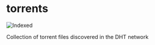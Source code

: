 torrents 
========
![Indexed](https://img.shields.io/badge/indexed-224329-blue)

Collection of torrent files discovered in the DHT network
